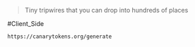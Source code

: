 > Tiny tripwires that you can drop into hundreds of places


#Client_Side

```
https://canarytokens.org/generate
```
